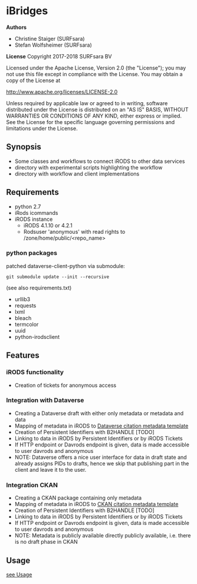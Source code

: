 # iBridges
**Authors**
- Christine Staiger (SURFsara)
- Stefan Wolfsheimer (SURFsara)

**License**
Copyright 2017-2018 SURFsara BV

Licensed under the Apache License, Version 2.0 (the "License"); you may not use this file except in compliance with the License. You may obtain a copy of the License at

http://www.apache.org/licenses/LICENSE-2.0

Unless required by applicable law or agreed to in writing, software distributed under the License is distributed on an "AS IS" BASIS, WITHOUT WARRANTIES OR CONDITIONS OF ANY KIND, either express or implied. See the License for the specific language governing permissions and limitations under the License.

## Synopsis
- Some classes and workflows to connect iRODS to other data services
- directory with experimental scripts highlighting the workflow
- directory with workflow and client implementations

## Requirements

- python 2.7 
- iRods icommands
- iRODS instance
  - iRODS 4.1.10 or 4.2.1
  - Rodsuser 'anonymous' with read rights to /zone/home/public/<repo_name> 

### python packages
patched dataverse-client-python via submodule:

    git submodule update --init --recursive


(see also requirements.txt)
- urllib3
- requests
- lxml
- bleach
- termcolor
- uuid
- python-irodsclient
  
## Features
### iRODS functionality
 - Creation of tickets for anonymous access

### Integration with Dataverse
 - Creating a Dataverse draft with either only metadata or metadata and data
 - Mapping of metadata in iRODS to [Dataverse citation metadata template](Dataverse_metadata_map.md)
 - Creation of Persistent Identifiers with B2HANDLE [TODO]
 - Linking to data in iRODS by Persistent Identifiers or by iRODS Tickets
 - If HTTP endpoint or Davrods endpoint is given, data is made accessible to user davrods and anonymous
 - NOTE: Dataverse offers a nice user interface for data in draft state and already assigns PIDs to drafts, hence we skip that publishing part in the client and leave it to the user.
 
### Integration CKAN
 - Creating a CKAN package containing only metadata
 - Mapping of metadata in iRODS to [CKAN citation metadata template](CKAN-metadata-map.md)
 - Creation of Persistent Identifiers with B2HANDLE [TODO]
 - Linking to data in iRODS by Persistent Identifiers or by iRODS Tickets
 - If HTTP endpoint or Davrods endpoint is given, data is made accessible to user davrods and anonymous
 - NOTE: Metadata is publicly available directly publicly available, i.e. there is no draft phase in CKAN


## Usage

[see Usage](USAGE.md)

